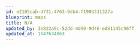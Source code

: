 ```yaml
---
id: e2105cab-d731-4763-9db4-f1903311327a
blueprint: maps
title: N/A
updated_by: 3e822a9c-52dd-4d90-9d46-ed81145c96ff
updated_at: 1647634063
---
```

